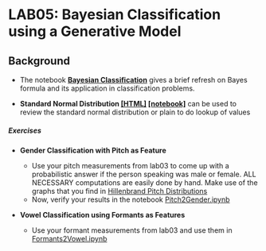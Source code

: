 # LAB05: Bayesian Classification using a Generative Model


## Background

- The notebook **[Bayesian Classification](Bayes.md)**  gives a brief refresh on Bayes formula and its application in classification problems.   

- **Standard Normal Distribution [\[HTML\]](https://compi1234.github.io/spchlab/Tutorials/StandardNormalDistribution.html)  [\[notebook\]](StandardNormalDistribution.ipynb)** can be used to review the standard normal distribution or plain to do lookup of values


##### Exercises

- **Gender Classification with Pitch as Feature**
   + Use your pitch measurements from lab03 to come up with a probabilistic answer if the person speaking was male or female.   ALL NECESSARY computations are easily done by hand. Make use of the graphs that you find in [Hillenbrand Pitch Distributions](https://compi1234.github.io/spchlab/Tutorials/PitchDistribution.html)
   + Now, verify your results in the notebook [Pitch2Gender.ipynb](Pitch2Gender.ipynb)   

- **Vowel Classification using Formants as Features**
   + Use your formant measurements from lab03  and use them in [Formants2Vowel.ipynb](Formants2Vowel.ipynb) 

